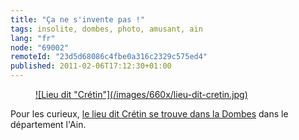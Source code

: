 ```yaml
---
title: "Ça ne s'invente pas !"
tags: insolite, dombes, photo, amusant, ain
lang: "fr"
node: "69002"
remoteId: "23d5d68086c4fbe0a316c2329c575ed4"
published: 2011-02-06T17:12:30+01:00
---
```

<figure class="object-center"><a href="/images/lieu-dit-cretin.jpg">![Lieu dit "Crétin"](/images/660x/lieu-dit-cretin.jpg)
</a></figure>


Pour les curieux, [le lieu dit Crétin se trouve dans la Dombes](http://goo.gl/maps/EoF3) dans le département l'Ain.

